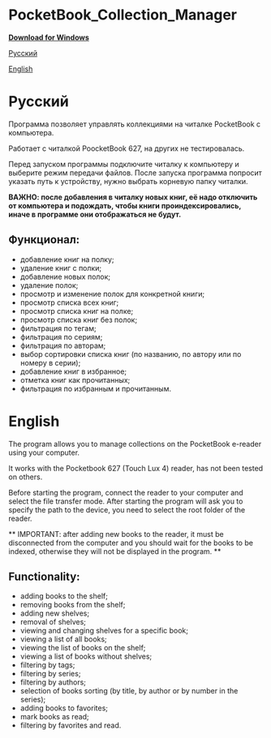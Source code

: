 # PocketBook_Collection_Manager

**[Download for Windows](https://github.com/anareaty/PocketBook_Collection_Manager/raw/main/dist/PocketBook%20Collection%20Manager.zip)**

[Русский](#русский)

[English](#english)

# Русский

Программа позволяет управлять коллекциями на читалке PocketBook с компьютера.

Работает с читалкой PoocketBook 627, на других не тестировалась.

Перед запуском программы подключите читалку к компьютеру и выберите режим передачи файлов. После запуска программа попросит указать путь к устройству, нужно выбрать корневую папку читалки.

**ВАЖНО: после добавления в читалку новых книг, её надо отключить от компьютера и подождать, чтобы книги проиндексировались, иначе в программе они отображаться не будут.**

## Функционал:
- добавление книг на полку;
- удаление книг с полки;
- добавление новых полок;
- удаление полок;
- просмотр и изменение полок для конкретной книги;
- просмотр списка всех книг;
- просмотр списка книг на полке;
- просмотр списка книг без полок;
- фильтрация по тегам;
- фильтрация по сериям;
- фильтрация по авторам;
- выбор сортировки списка книг (по названию, по автору или по номеру в серии);
- добавление книг в избранное;
- отметка книг как прочитанных;
- фильтрация по избранным и прочитанным.

# English

The program allows you to manage collections on the PocketBook e-reader using your computer.

It works with the Pocketbook 627 (Touch Lux 4) reader, has not been tested on others.

Before starting the program, connect the reader to your computer and select the file transfer mode. After starting the program will ask you to specify the path to the device, you need to select the root folder of the reader.

** IMPORTANT: after adding new books to the reader, it must be disconnected from the computer and you should wait for the books to be indexed, otherwise they will not be displayed in the program. **

## Functionality:
- adding books to the shelf;
- removing books from the shelf;
- adding new shelves;
- removal of shelves;
- viewing and changing shelves for a specific book;
- viewing a list of all books;
- viewing the list of books on the shelf;
- viewing a list of books without shelves;
- filtering by tags;
- filtering by series;
- filtering by authors;
- selection of books sorting (by title, by author or by number in the series);
- adding books to favorites;
- mark books as read;
- filtering by favorites and read.
